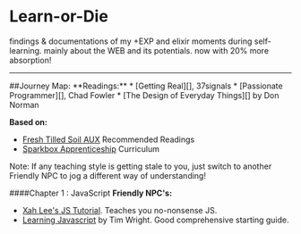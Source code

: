 # Learn-or-Die

findings &amp; documentations of my +EXP and elixir moments during self-learning. mainly about the WEB and its potentials. now with 20% more absorption! 

<hr>
##Journey Map:
**Readings:**
* [Getting Real][], 37signals
* [Passionate Programmer][], Chad Fowler
* [The Design of Everyday Things][] by Don Norman

**Based on:**
* [Fresh Tilled Soil AUX][] Recommended Readings
* [Sparkbox Apprenticeship][] Curriculum

Note: If any teaching style is getting stale to you, just switch to another Friendly NPC to jog a different way of understanding!</p>

####Chapter 1 : JavaScript
**Friendly NPC's:** 
* [Xah Lee's JS Tutorial][]. Teaches you no-nonsense JS.
* [Learning Javascript][] by Tim Wright. Good comprehensive starting guide.










[Fresh Tilled Soil AUX]: http://www.freshtilledsoil.com/aux/
[Sparkbox Apprenticeship]: https://github.com/sparkbox/apprenticeships/blob/master/index.md
[Getting Real]: http://gettingreal.37signals.com/
[Passionate Programmer]: http://www.amazon.com/The-Passionate-Programmer-Remarkable-Development/dp/1934356344
[The Design of Everyday Things]: http://www.amazon.com/The-Design-Everyday-Things-Expanded/dp/0465050654/ref=pd_sim_14_1?ie=UTF8&refRID=1Z0NCGF6S54TSYXZTC3D&dpSrc=sims&preST=_AC_UL480_SR312%2C480_
[Xah Lee's JS Tutorial]: http://xahlee.info/js/javascript_basics.html
[Learning Javascript]: http://www.amazon.com/Learning-JavaScript-Hands-On-Fundamentals-Modern/dp/0321832744
